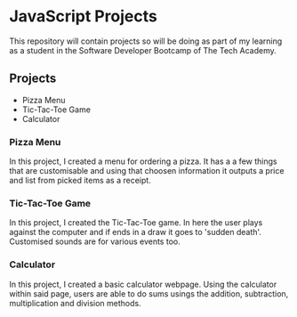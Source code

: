 <h1>JavaScript Projects</h1>

<p>This repository will contain projects so will be doing as part of my learning as a student in the Software Developer Bootcamp of The Tech Academy.</p>

<h2>Projects</h2>
<ul>
  <li>Pizza Menu</li>
  <li>Tic-Tac-Toe Game</li>
  <li>Calculator</li>
 </ul>
 <h3>Pizza Menu</h3>
 <p>In this project, I created a menu for ordering a pizza. It has a a few things that are customisable and using that choosen information it outputs a price and list from picked items as a receipt.</p>
 
  <h3>Tic-Tac-Toe Game</h3>
 <p>In this project, I created the Tic-Tac-Toe game. In here the user plays against the computer and if ends in a draw it goes to 'sudden death'. Customised sounds are for various events too.</p>
 
  <h3>Calculator</h3>
 <p>In this project, I created a basic calculator webpage. Using the calculator within said page, users are able to do sums usings the addition, subtraction, multiplication and division methods.</p>
 
 
